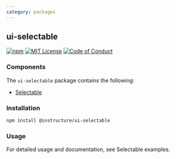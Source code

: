 ```yaml
---
category: packages
---
```


## ui-selectable

[![npm][npm]][npm-url]
[![MIT License][license-badge]][license]
[![Code of Conduct][coc-badge]][coc]

### Components

The `ui-selectable` package contains the following:

- [Selectable](#Selectable)

### Installation

```sh
npm install @instructure/ui-selectable
```

### Usage

For detailed usage and documentation, see Selectable examples.

[npm]: https://img.shields.io/npm/v/@instructure/ui-selectable.svg
[npm-url]: https://npmjs.com/package/@instructure/ui-selectable
[license-badge]: https://img.shields.io/npm/l/instructure-ui.svg?style=flat-square
[license]: https://github.com/instructure/instructure-ui/blob/master/LICENSE
[coc-badge]: https://img.shields.io/badge/code%20of-conduct-ff69b4.svg?style=flat-square
[coc]: https://github.com/instructure/instructure-ui/blob/master/CODE_OF_CONDUCT.md
